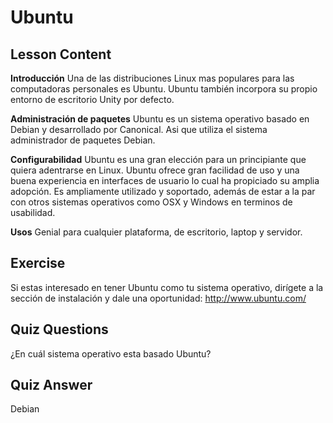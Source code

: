 # Ubuntu

## Lesson Content

<b>Introducción</b>
Una de las distribuciones Linux mas populares para las computadoras personales es Ubuntu. Ubuntu también incorpora su propio entorno de escritorio Unity por defecto.

<b>Administración de paquetes</b>
Ubuntu es un sistema operativo basado en Debian y desarrollado por Canonical. Asi que utiliza el sistema administrador de paquetes Debian.

<b>Configurabilidad</b>
Ubuntu es una gran elección para un principiante que quiera adentrarse en Linux. Ubuntu ofrece gran facilidad de uso y una buena experiencia en interfaces de usuario lo cual ha propiciado su amplia adopción. Es ampliamente utilizado y soportado, además de estar a la par con otros sistemas operativos como OSX y Windows en terminos de usabilidad.

<b>Usos</b>
Genial para cualquier plataforma, de escritorio, laptop y servidor.

## Exercise

Si estas interesado en tener Ubuntu como tu sistema operativo, dirígete a la sección de instalación y dale una oportunidad: <a href='http://www.ubuntu.com/'>http://www.ubuntu.com/</a>

## Quiz Questions

¿En cuál sistema operativo esta basado Ubuntu?

## Quiz Answer

Debian
